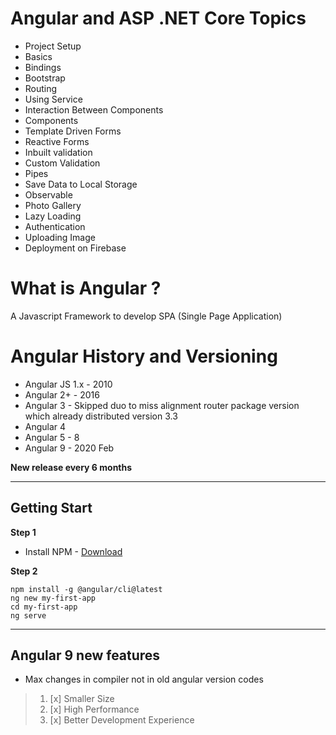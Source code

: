 # Angular and ASP .NET Core Topics
* Project Setup
* Basics
* Bindings
* Bootstrap
* Routing
* Using Service
* Interaction Between Components
* Components
* Template Driven Forms
* Reactive Forms
* Inbuilt validation
* Custom Validation
* Pipes
* Save Data to Local Storage
* Observable
* Photo Gallery
* Lazy Loading
* Authentication
* Uploading Image
* Deployment on Firebase


# What is Angular ?
A Javascript Framework to develop SPA (Single Page Application)

# Angular History and Versioning
- Angular JS 1.x - 2010
- Angular 2+ - 2016
- Angular 3 - Skipped duo to miss alignment router package version which already distributed version 3.3
- Angular 4 
- Angular 5 - 8
- Angular 9 - 2020 Feb

**New release every 6 months**

* * *

## Getting Start
**Step 1**
- Install NPM - [Download](https://nodejs.org/en/)

**Step 2**
```command
npm install -g @angular/cli@latest
ng new my-first-app
cd my-first-app
ng serve
```

* * *
## Angular 9 new features
- Max changes in compiler not in old angular version codes
> 1. [x] Smaller Size
> 2. [x] High Performance
> 3. [x] Better Development Experience


